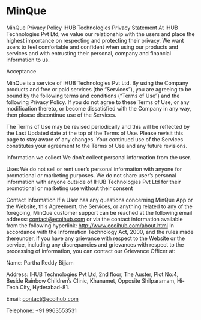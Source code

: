 # MinQue
MinQue Privacy Policy IHUB Technologies Privacy Statement At IHUB Technologies Pvt Ltd, we value our relationship with the users and place the highest importance on respecting and protecting their privacy. We want users to feel comfortable and confident when using our products and services and with entrusting their personal, company and financial information to us.

Acceptance

MinQue is a service of IHUB Technologies Pvt Ltd. By using the Company products and free or paid services (the “Services”), you are agreeing to be bound by the following terms and conditions (“Terms of Use”) and the following Privacy Policy. If you do not agree to these Terms of Use, or any modification thereto, or become dissatisfied with the Company in any way, then please discontinue use of the Services.

The Terms of Use may be revised periodically and this will be reflected by the Last Updated date at the top of the Terms of Use. Please revisit this page to stay aware of any changes. Your continued use of the Services constitutes your agreement to the Terms of Use and any future revisions.

Information we collect We don’t collect personal information from the user.

Uses We do not sell or rent user’s personal information with anyone for promotional or marketing purposes. We do not share user’s personal information with anyone outside of IHUB Technologies Pvt Ltd for their promotional or marketing use without their consent

Contact Information If a User has any questions concerning MinQue App or the Website, this Agreement, the Services, or anything related to any of the foregoing, MinQue customer support can be reached at the following email address: contact@ecoihub.com or via the contact information available from the following hyperlink: http://www.ecoihub.com/about.html In accordance with the Information Technology Act, 2000, and the rules made thereunder, if you have any grievance with respect to the Website or the service, including any discrepancies and grievances with respect to the processing of information, you can contact our Grievance Officer at:

Name: Partha Reddy Bijjam

Address: IHUB Technologies Pvt Ltd, 2nd floor, The Auster, Plot No:4, Beside Rainbow Children’s Clinic, Khanamet, Opposite Shilparamam, Hi-Tech City, Hyderabad-81.

Email: contact@ecoihub.com

Telephone: +91 9963553531
